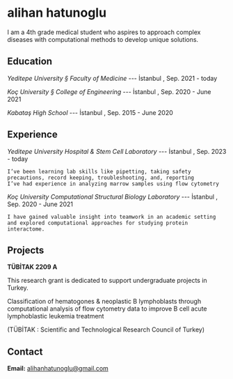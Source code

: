 # alihan hatunoglu

I am a 4th grade medical student who aspires to approach complex diseases with computational methods to develop unique solutions.

## Education

*Yeditepe University § Faculty of Medicine* --- İstanbul , Sep. 2021 - today
    
*Koç University § College of Engineering* --- İstanbul , Sep. 2020 - June 2021
    
*Kabataş High School* --- İstanbul , Sep. 2015 - June 2020

## Experience

*Yeditepe University Hospital & Stem Cell Laboratory* --- İstanbul , Sep. 2023 - today

    I’ve been learning lab skills like pipetting, taking safety precautions, record keeping, troubleshooting, and, reporting
    I’ve had experience in analyzing marrow samples using flow cytometry
    
*Koç University Computational Structural Biology Laboratory* --- İstanbul , Sep. 2020 - June 2021
  
    I have gained valuable insight into teamwork in an academic setting and explored computational approaches for studying protein interactome.

## Projects

**TÜBİTAK 2209 A**
  
This research grant is dedicated to support undergraduate projects in Turkey.

Classification of hematogones & neoplastic B lymphoblasts through computational analysis of flow cytometry data to improve B cell acute lymphoblastic leukemia treatment

(TÜBİTAK : Scientific and Technological Research Council of Turkey)

## Contact

**Email:** alihanhatunoglu@gmail.com
